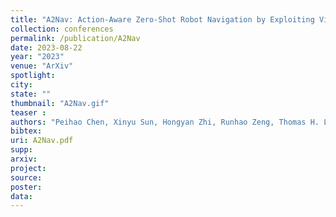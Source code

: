 ```yaml
---
title: "A2Nav: Action-Aware Zero-Shot Robot Navigation by Exploiting Vision-and-Language Ability of Foundation Models"
collection: conferences
permalink: /publication/A2Nav
date: 2023-08-22
year: "2023"
venue: "ArXiv"
spotlight:
city: 
state: ""
thumbnail: "A2Nav.gif"
teaser : 
authors: "Peihao Chen, Xinyu Sun, Hongyan Zhi, Runhao Zeng, Thomas H. Li, Gaowen Liu, Mingkui Tan, Chuang Gan"
bibtex:
uri: A2Nav.pdf
supp:
arxiv: 
project:
source:
poster: 
data:
---
```

